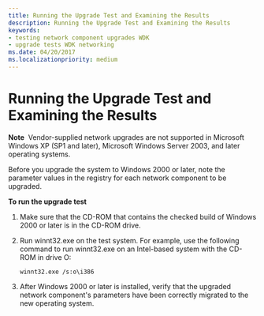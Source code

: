 ```yaml
---
title: Running the Upgrade Test and Examining the Results
description: Running the Upgrade Test and Examining the Results
keywords:
- testing network component upgrades WDK
- upgrade tests WDK networking
ms.date: 04/20/2017
ms.localizationpriority: medium
---
```


# Running the Upgrade Test and Examining the Results





**Note**  Vendor-supplied network upgrades are not supported in Microsoft Windows XP (SP1 and later), Microsoft Windows Server 2003, and later operating systems.

 

Before you upgrade the system to Windows 2000 or later, note the parameter values in the registry for each network component to be upgraded.

**To run the upgrade test**

1.  Make sure that the CD-ROM that contains the checked build of Windows 2000 or later is in the CD-ROM drive.

2.  Run winnt32.exe on the test system. For example, use the following command to run winnt32.exe on an Intel-based system with the CD-ROM in drive O:
    ```CMD
    winnt32.exe /s:o\i386
    ```

3.  After Windows 2000 or later is installed, verify that the upgraded network component's parameters have been correctly migrated to the new operating system.

 

 





